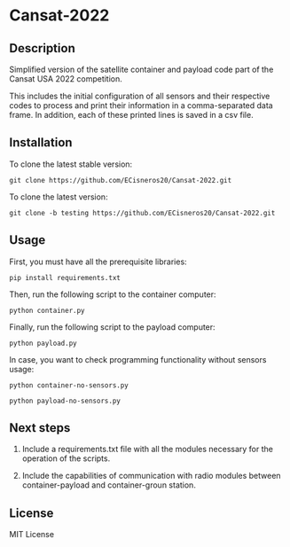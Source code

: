 # Cansat-2022

## Description

Simplified version of the satellite container and payload code part of the Cansat USA 2022 competition.

This includes the initial configuration of all sensors and their respective codes to process and print their information in a comma-separated data frame. In addition, each of these printed lines is saved in a csv file.

## Installation

To clone the latest stable version:

	git clone https://github.com/ECisneros20/Cansat-2022.git

To clone the latest version:

	git clone -b testing https://github.com/ECisneros20/Cansat-2022.git

## Usage

First, you must have all the prerequisite libraries:

	pip install requirements.txt

Then, run the following script to the container computer:

	python container.py

Finally, run the following script to the payload computer:

	python payload.py

In case, you want to check programming functionality without sensors usage:

	python container-no-sensors.py

	python payload-no-sensors.py

## Next steps

1. Include a requirements.txt file with all the modules necessary for the operation of the scripts.

2. Include the capabilities of communication with radio modules between container-payload and container-groun station.

## License

MIT License
